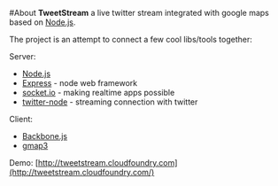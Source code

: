 #About
**TweetStream** a live twitter stream integrated with google maps based on [Node.js](http://nodejs.org).

The project is an attempt to connect a few cool libs/tools together: 

Server:

* [Node.js](http://nodejs.org)
* [Express](http://expressjs.com) - node web framework
* [socket.io](http://socket.io/) - making realtime apps possible
* [twitter-node](https://github.com/technoweenie/twitter-node) - streaming connection with twitter

Client:

* [Backbone.js](http://documentcloud.github.com/backbone/)
* [gmap3](http://gmap3.net/)

Demo: [http://tweetstream.cloudfoundry.com](http://tweetstream.cloudfoundry.com/)
